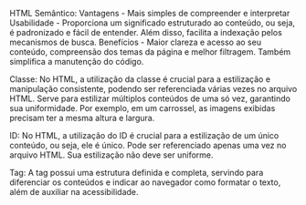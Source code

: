 
HTML Semântico:
Vantagens - Mais simples de compreender e interpretar
Usabilidade - Proporciona um significado estruturado ao conteúdo, ou seja, é padronizado e fácil de entender. Além disso, facilita a indexação pelos mecanismos de busca.
Benefícios - Maior clareza e acesso ao seu conteúdo, compreensão dos temas da página e melhor filtragem. Também simplifica a manutenção do código.

Classe:
No HTML, a utilização da classe é crucial para a estilização e manipulação consistente, podendo ser referenciada várias vezes no arquivo HTML. Serve para estilizar múltiplos conteúdos de uma só vez, garantindo sua uniformidade. Por exemplo, em um carrossel, as imagens exibidas precisam ter a mesma altura e largura.

ID:
No HTML, a utilização do ID é crucial para a estilização de um único conteúdo, ou seja, ele é único. Pode ser referenciado apenas uma vez no arquivo HTML. Sua estilização não deve ser uniforme.

Tag:
A tag possui uma estrutura definida e completa, servindo para diferenciar os conteúdos e indicar ao navegador como formatar o texto, além de auxiliar na acessibilidade.
